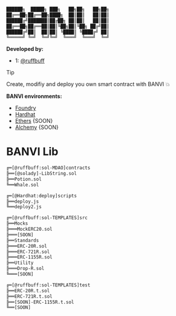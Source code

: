 ```bash
██████╗  █████╗ ███╗   ██╗██╗   ██╗██╗
██╔══██╗██╔══██╗████╗  ██║██║   ██║██║
██████╔╝███████║██╔██╗ ██║██║   ██║██║
██╔══██╗██╔══██║██║╚██╗██║╚██╗ ██╔╝██║
██████╔╝██║  ██║██║ ╚████║ ╚████╔╝ ██║
╚═════╝ ╚═╝  ╚═╝╚═╝  ╚═══╝  ╚═══╝  ╚═╝
```

**Developed by:**
- 1: [@ruffbuff](https://github.com/ruffbuff)

> [!TIP]
> Create, modifiy and deploy you own smart contract with BANVI 💥

**BANVI environments:**
- [Foundry](https://book.getfoundry.sh/)
- [Hardhat](https://hardhat.org/)
- [Ethers](https://docs.ethers.org/v5/) {SOON}
- [Alchemy](https://docs.alchemy.com/reference/api-overview) {SOON}

# BANVI Lib
```bash
╔═[@ruffbuff:sol-MDAO]contracts
╠══[@solady]-LibString.sol
╠══Potion.sol
╚══Whale.sol
```
```bash
╔═[@Hardhat:deploy]scripts
╠══deploy.js
╚══deploy2.js
```
```bash
╔═[@ruffbuff:sol-TEMPLATES]src
╠══Mocks
╠═══MockERC20.sol
╠═══[SOON]
╠══Standards
╠═══ERC-20R.sol
╠═══ERC-721R.sol
╠═══ERC-1155R.sol
╠══Utility
╠═══Drop-R.sol
╚═══[SOON]
```
```bash
╔═[@ruffbuff:sol-TEMPLATES]test
╠══ERC-20R.t.sol
╠══ERC-721R.t.sol
╠══[SOON]-ERC-1155R.t.sol
╚══[SOON]
```
